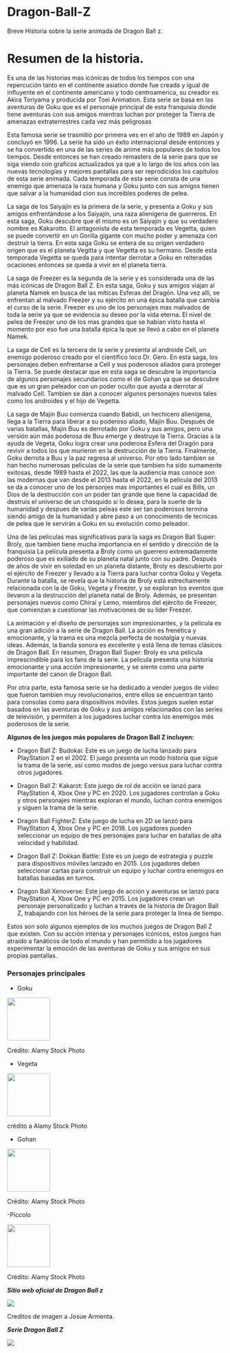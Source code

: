 # Dragon-Ball-Z
Breve Historia sobre la serie animada de Dragon Ball z.

# Resumen de la historia.
Es una de las historias mas icónicas de todos los tiempos con una repercución tanto en el continente asiatico donde fue creada y igual de influyente en el continente americano y todo centroamerica, su creador es  Akira Toriyama y producida por Toei Animation. Esta serie se basa en las aventuras de Goku que es el personaje principal de esta franquisia donde tiene aventuras con sus amigos mientras luchan por proteger la Tierra de amenazas extraterrestres cada vez más peligrosas

Esta famosa serie se trasmitió por primera ves en el año de 1989 en Japón y concluyó en 1996. La serie ha sido un éxito internacional desde entonces y se ha convertido en una de las series de anime más populares de todos los tiempos. Desde entonces se han creado remasters de la serie para que se siga viendo con graficos actualizados ya que a lo largo de los años con las nuevas tecnologías y mejores pantallas para ser reprodicidos los capitulos de esta serie animada. Cada temporada de esta serie consta de una enemigo que amenaza la raza humana y Goku junto con sus amigos tienen que salvar a la humanidad cion sus increibles poderes de pelea. 

 La saga de los Saiyajin es la primera de la serie, y presenta a Goku y sus amigos enfrentándose a los Saiyajin, una raza alienígena de guerreros. En esta saga, Goku descubre que él mismo es un Saiyajin y que su verdadero nombre es Kakarotto. El antagonista de esta temporada es Vegetta, quien se puede convertir en un Gorilla gigante con mucho poder y amenaza con destruir la tierra. En esta saga Goku se entera de su origen verdadero origen que es el planeta Vegitta y que Vegetta es su hermano. Desde esta temporada Vegetta se queda para intentar derrotar a Goku en reiteradas ocaciones entonces se queda a vivir en el planeta tierra. 
 
  La saga de Freezer es la segunda de la serie y es considerada una de las más icónicas de Dragon Ball Z. En esta saga, Goku y sus amigos viajan al planeta Namek en busca de las míticas Esferas del Dragón. Una vez allí, se enfrentan al malvado Freezer y su ejército en una épica batalla que cambia el curso de la serie. Freezer es uno de los personajes mas malvados de toda la serie ya que se evidencia su deseo por la vida eterna. El nivel de pelea de Freezer uno de los mas grandes que se habian visto hasta el momento por eso fue una batalla épica la que se llevó a cabo en el planeta Namek. 
  
  La saga de Cell es la tercera de la serie y presenta al androide Cell, un enemigo poderoso creado por el científico loco Dr. Gero. En esta saga, los personajes deben enfrentarse a Cell y sus poderosos aliados para proteger la Tierra. Se puede destacar que en esta saga se descubre la importancia de algunos personajes secundarios como el de Gohan ya que se descubre que es un gran peleador con un poder oculto que ayuda a derrotar al malvado Cell. Tambien se dan a conocer algunos personajes nuevos tales como los androides y el hijo de Vegetta. 
  
  La saga de Majin Buu comienza cuando Babidi, un hechicero alienígena, llega a la Tierra para liberar a su poderoso aliado, Majin Buu. Después de varias batallas, Majin Buu es derrotado por Goku y sus amigos, pero una versión aún más poderosa de Buu emerge y destruye la Tierra. Gracias a la ayuda de Vegeta, Goku logra crear una poderosa Esfera del Dragón para revivir a todos los que murieron en la destrucción de la Tierra. Finalmente, Goku derrota a Buu y la paz regresa al universo. 
Por otro lado tambien se han hecho numerosas peliculas de la serie que tambien ha  sido sumamente exitosas, desde 1989 hasta el 2022, las que la audiencia mas conoce son las modernas que van desde el 2013 hasta el 2022, en la pelicula del 2013 se da a conocer uno de los personjes mas importantes el cual es  Bills, un Dios de la destrucción con un poder tan grande que tiene la capacidad de destruis el universo de un chasquido si lo desea, para la suerte de la humanidad y despues de varias peleas este ser tan poderosos termina siendo amigo de la humanidad y abre paso a un conocimiento de tecnicas de pelea que le servirán a Goku en su evolución como peleador. 

Una de las peliculas mas significativas para la saga es Dragon Ball Super: Broly, que tambien tiene mucha importancia en el sentido y dirección de la franquisia La película presenta a Broly como un guerrero extremadamente poderoso que es exiliado de su planeta natal junto con su padre. Después de años de vivir en soledad en un planeta distante, Broly es descubierto por el ejército de Freezer y llevado a la Tierra para luchar contra Goku y Vegeta.
Durante la batalla, se revela que la historia de Broly está estrechamente relacionada con la de Goku, Vegeta y Freezer, y se exploran los eventos que llevaron a la destrucción del planeta natal de Broly. Además, se presentan personajes nuevos como Chirai y Lemo, miembros del ejército de Freezer, que comienzan a cuestionar las motivaciones de su líder Freezer.

La animación y el diseño de personajes son impresionantes, y la película es una gran adición a la serie de Dragon Ball. La acción es frenética y emocionante, y la trama es una mezcla perfecta de nostalgia y nuevas ideas. Además, la banda sonora es excelente y está llena de temas clásicos de Dragon Ball.
En resumen, Dragon Ball Super: Broly es una película imprescindible para los fans de la serie. La película presenta una historia emocionante y una acción impresionante, y se siente como una parte importante del canon de Dragon Ball.

Por otra parte, esta famosa serie se ha dedicado a vender juegos de video que fueron tambien muy revolucionarios, entre ellos se encuentran tanto para consolas como para dispositivos móviles. Estos juegos suelen estar basados en las aventuras de Goku y sus amigos relacionados con las series de televisión, y permiten a los jugadores luchar contra los enemigos más poderosos de la serie.

**Algunos de los juegos más populares de Dragon Ball Z incluyen:**

-  Dragon Ball Z: Budokai: Este es un juego de lucha lanzado para PlayStation 2 en el 2002. El juego presenta un modo historia que sigue la trama de la serie, así como modos de juego versus para luchar contra otros jugadores.

 - Dragon Ball Z: Kakarot: Este juego de rol de acción se lanzó para PlayStation 4, Xbox One y PC en 2020. Los jugadores controlan a Goku y otros personajes mientras exploran el mundo, luchan contra enemigos y siguen la trama de la serie.

- Dragon Ball FighterZ: Este juego de lucha en 2D se lanzó para PlayStation 4, Xbox One y PC en 2018. Los jugadores pueden seleccionar un equipo de tres personajes para luchar en batallas de alta velocidad y habilidad.

- Dragon Ball Z: Dokkan Battle: Este es un juego de estrategia y puzzle para dispositivos móviles lanzado en 2015. Los jugadores deben seleccionar cartas para construir un equipo y luchar contra enemigos en batallas basadas en turnos.

- Dragon Ball Xenoverse: Este juego de acción y aventuras se lanzó para PlayStation 4, Xbox One y PC en 2015. Los jugadores crean un personaje personalizado y luchan a través de la historia de Dragon Ball Z, trabajando con los héroes de la serie para proteger la línea de tiempo.

Estos son solo algunos ejemplos de los muchos juegos de Dragon Ball Z que existen. Con su acción intensa y personajes icónicos, estos juegos han atraído a fanáticos de todo el mundo y han permitido a los jugadores experimentar la emoción de las aventuras de Goku y sus amigos en sus propias pantallas.

### Personajes principales 

- Goku

<img src="https://c8.alamy.com/compes/2jk9tfe/goku-television-dragon-ball-z-serie-de-tv-personajes-goku-jp-1996-2003-director-13-de-septiembre-de-1996-advertencia-esta-fotografia-es-para-uso-editorial-y-es-propiedad-de-toei-animation-y-o-del-fotografo-asignado-por-la-film-o-production-company-y-solo-puede-ser-reproducida-por-publicaciones-en-conjuncion-con-la-promocion-de-la-pelicula-anterior-se-requiere-un-credito-obligatorio-para-la-animacion-de-toei-el-fotografo-tambien-debe-ser-acreditado-cuando-se-conoce-no-se-puede-conceder-ningun-uso-comercial-sin-la-autorizacion-escrita-de-la-film-company-2jk9tfe.jpg" width="100">

Crédito: Alamy Stock Photo

- Vegeta

<img src="https://c8.alamy.com/compes/2jk9tjn/television-vegeta-dragon-ball-z-serie-de-tv-jp-1996-2003-13-de-septiembre-de-1996-advertencia-esta-fotografia-es-solo-para-uso-editorial-y-es-propiedad-de-la-animacion-de-toei-y-o-del-fotografo-asignado-por-la-film-o-production-company-y-solo-puede-ser-reproducida-por-publicaciones-en-conjuncion-con-la-promocion-de-la-pelicula-anterior-se-requiere-un-credito-obligatorio-para-la-animacion-de-toei-el-fotografo-tambien-debe-ser-acreditado-cuando-se-conoce-no-se-puede-conceder-ningun-uso-comercial-sin-la-autorizacion-escrita-de-la-film-company-2jk9tjn.jpg" width="100">

crédito a Alamy Stock Photo

- Gohan 

<img src="https://c8.alamy.com/compes/2jk9tg9/gohan-television-dragon-ball-z-serie-de-tv-personajes-gohan-jp-1996-2003-13-de-septiembre-de-1996-advertencia-esta-fotografia-es-solo-para-uso-editorial-y-es-propiedad-de-toei-animation-y-o-del-fotografo-asignado-por-la-film-o-production-company-y-solo-puede-ser-reproducida-por-publicaciones-en-conjuncion-con-la-promocion-de-la-pelicula-anterior-se-requiere-un-credito-obligatorio-para-la-animacion-de-toei-el-fotografo-tambien-debe-ser-acreditado-cuando-se-conoce-no-se-puede-conceder-ningun-uso-comercial-sin-la-autorizacion-escrita-de-la-film-company-2jk9tg9.jpg" width="100">

Crédito: Alamy Stock Photo

-Piccolo 

<img src="https://c8.alamy.com/compes/2jhkk4f/piccolo-dragon-ball-z-1996-2jhkk4f.jpg" width="100">

Crédito: Alamy Stock Photo

***Sitio web oficial de Dragon Ball z***

[<img src="https://upload.wikimedia.org/wikipedia/commons/c/ce/Logo_Dragon_Ball_Z.jpg">](https://es.dragon-ball-official.com/)

Creditos de imagen a Josue Armenta. 

***Serie Dragon Ball Z***

[<img src="https://i.pinimg.com/550x/42/d7/0b/42d70b675238280f41abca52be38934b.jpg">](https://www.justwatch.com/mx/serie/dragon-ball-z)


